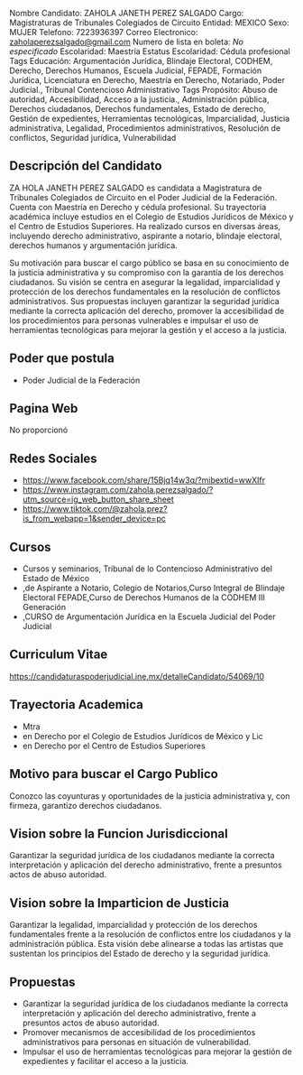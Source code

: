 Nombre Candidato: ZAHOLA JANETH PEREZ SALGADO
Cargo: Magistraturas de Tribunales Colegiados de Circuito
Entidad: MEXICO
Sexo: MUJER
Telefono: 7223936397
Correo Electronico: zaholaperezsalgado@gmail.com
Numero de lista en boleta: *No especificado*
Escolaridad: Maestría
Estatus Escolaridad: Cédula profesional
Tags Educación: Argumentación Jurídica, Blindaje Electoral, CODHEM, Derecho, Derechos Humanos, Escuela Judicial, FEPADE, Formación Jurídica, Licenciatura en Derecho, Maestría en Derecho, Notariado, Poder Judicial., Tribunal Contencioso Administrativo
Tags Propósito: Abuso de autoridad, Accesibilidad, Acceso a la justicia., Administración pública, Derechos ciudadanos, Derechos fundamentales, Estado de derecho, Gestión de expedientes, Herramientas tecnológicas, Imparcialidad, Justicia administrativa, Legalidad, Procedimientos administrativos, Resolución de conflictos, Seguridad jurídica, Vulnerabilidad


## Descripción del Candidato 

ZA HOLA JANETH PEREZ SALGADO es candidata a Magistratura de Tribunales Colegiados de Circuito en el Poder Judicial de la Federación. Cuenta con Maestría en Derecho y cédula profesional. Su trayectoria académica incluye estudios en el Colegio de Estudios Jurídicos de México y el Centro de Estudios Superiores. Ha realizado cursos en diversas áreas, incluyendo derecho administrativo, aspirante a notario, blindaje electoral, derechos humanos y argumentación jurídica.

Su motivación para buscar el cargo público se basa en su conocimiento de la justicia administrativa y su compromiso con la garantía de los derechos ciudadanos. Su visión se centra en asegurar la legalidad, imparcialidad y protección de los derechos fundamentales en la resolución de conflictos administrativos. Sus propuestas incluyen garantizar la seguridad jurídica mediante la correcta aplicación del derecho, promover la accesibilidad de los procedimientos para personas vulnerables e impulsar el uso de herramientas tecnológicas para mejorar la gestión y el acceso a la justicia.


## Poder que postula

- Poder Judicial de la Federación


## Pagina Web

No proporcionó


## Redes Sociales

- https://www.facebook.com/share/15Bjq14w3q/?mibextid=wwXIfr
- https://www.instagram.com/zahola.perezsalgado/?utm_source=ig_web_button_share_sheet
- https://www.tiktok.com/@zahola.prez?is_from_webapp=1&sender_device=pc


## Cursos

- Cursos y seminarios, Tribunal de lo Contencioso Administrativo del Estado de México
- ,de Aspirante a Notario, Colegio de Notarios,Curso Integral de Blindaje Electoral FEPADE,Curso de Derechos Humanos de la CODHEM III Generación
- ,CURSO de Argumentación Jurídica en la Escuela Judicial del Poder Judicial


## Curriculum Vitae

https://candidaturaspoderjudicial.ine.mx/detalleCandidato/54069/10


## Trayectoria Academica

- Mtra
- en Derecho por el Colegio de Estudios Jurídicos de México y Lic
- en Derecho por el Centro de Estudios Superiores


## Motivo para buscar el Cargo Publico

Conozco las coyunturas y oportunidades de la justicia administrativa y, con firmeza, garantizo derechos ciudadanos.


## Vision sobre la Funcion Jurisdiccional

Garantizar la seguridad jurídica de los ciudadanos mediante la correcta interpretación y aplicación del derecho administrativo, frente a presuntos actos de abuso autoridad.


## Vision sobre la Imparticion de Justicia

Garantizar la legalidad, imparcialidad y protección de los derechos fundamentales frente a la resolución de conflictos entre los ciudadanos y la administración pública. Esta visión debe alinearse a todas las artistas que sustentan los principios del Estado de derecho y la seguridad jurídica.


## Propuestas

- Garantizar la seguridad jurídica de los ciudadanos mediante la correcta interpretación y aplicación del derecho administrativo, frente a presuntos actos de abuso autoridad.
- Promover mecanismos de accesibilidad de los procedimientos administrativos para personas en situación de vulnerabilidad.
- Impulsar el uso de herramientas tecnológicas para mejorar la gestión de expedientes y facilitar el acceso a la justicia.


